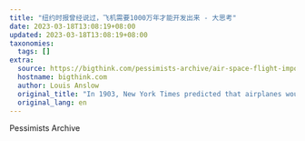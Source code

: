 ```yaml
---
title: "纽约时报曾经说过，飞机需要1000万年才能开发出来 - 大思考"
date: 2023-03-18T13:08:19+08:00
updated: 2023-03-18T13:08:19+08:00
taxonomies:
  tags: []
extra:
  source: https://bigthink.com/pessimists-archive/air-space-flight-impossible/
  hostname: bigthink.com
  author: Louis Anslow
  original_title: "In 1903, New York Times predicted that airplanes would take 10 million years to develop"
  original_lang: en
---
```


Pessimists Archive
